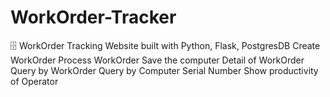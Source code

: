 # WorkOrder-Tracker
🗄️ WorkOrder Tracking Website built with Python, Flask, PostgresDB
Create  WorkOrder
Process WorkOrder
Save the computer Detail of WorkOrder
Query by WorkOrder
Query by Computer Serial Number
Show productivity of Operator

